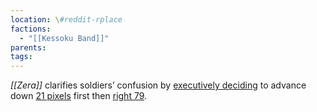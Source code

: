 ```yaml
---
location: \#reddit-rplace
factions:
  - "[[Kessoku Band]]"
parents: 
tags: 
---
```

*[[Zera]]* clarifies soldiers’ confusion by [executively deciding](https://discord.com/channels/1093664259273130084/1131230952119615600/1131575614583869591) to advance down [21 pixels](https://discord.com/channels/1093664259273130084/1131230952119615600/1131575893018558575) first then [right 79](https://discord.com/channels/1093664259273130084/1131230952119615600/1131575919845314641).
